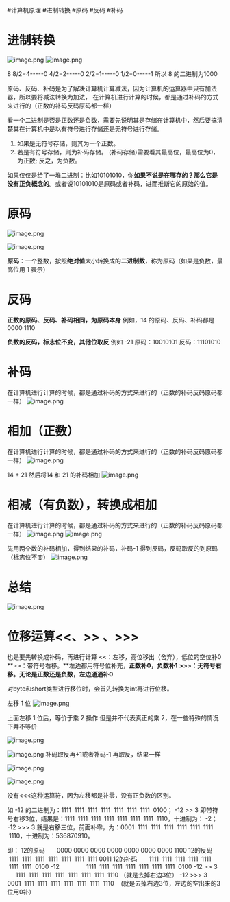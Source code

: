 
 #计算机原理 #进制转换 #原码 #反码 #补码

# 进制转换
![image.png](https://cdn.nlark.com/yuque/0/2023/png/663445/1689064747027-9de292fe-ee51-4916-8981-4c71743555d5.png#averageHue=%23222f3a&clientId=uacd4a5f2-25d1-4&from=paste&height=209&id=u3c2521c9&originHeight=417&originWidth=820&originalType=binary&ratio=2&rotation=0&showTitle=false&size=166254&status=done&style=none&taskId=u0261dddc-737f-4f3b-a146-05c4d3b49f3&title=&width=410)
![image.png](https://cdn.nlark.com/yuque/0/2023/png/663445/1689064802027-ce410869-7da8-4c2b-b5e9-029304c56b94.png#averageHue=%231d2932&clientId=uacd4a5f2-25d1-4&from=paste&height=183&id=u93bb7836&originHeight=366&originWidth=697&originalType=binary&ratio=2&rotation=0&showTitle=false&size=104684&status=done&style=none&taskId=ue8c840e5-2231-446b-8cb6-0c8cbad79ca&title=&width=348.5)

8
8/2=4-----0
4/2=2-----0
2/2=1-----0
1/2=0-----1
所以 8 的二进制为1000


原码、反码、补码是为了解决计算机计算减法，因为计算机的运算器中只有加法器，所以要将减法转换为加法，
在计算机进行计算的时候，都是通过补码的方式来进行的（正数的补码反码原码都一样）

看一个二进制是否是正数还是负数，需要先说明其是存储在计算机中，然后要搞清楚其在计算机中是以有符号进行存储还是无符号进行存储。

1. 如果是无符号存储，则其为一个正数。
2. 若是有符号存储，则为补码存储。
(补码存储)需要看其最高位，最高位为0，为正数; 反之，为负数。

如果仅仅是给了一堆二进制：比如10101010，你**如果不说是在哪存的？那么它是没有正负概念的**。或者说10101010是原码或者补码，进而推断它的原始的值。

# 原码
![image.png](https://cdn.nlark.com/yuque/0/2023/png/663445/1689066785525-06fdc22c-563d-44ac-8a77-416d016be4ca.png#averageHue=%234d4d4d&clientId=ubd084591-ade1-4&from=paste&height=726&id=u2ffa96af&originHeight=726&originWidth=1830&originalType=binary&ratio=1&rotation=0&showTitle=false&size=325028&status=done&style=none&taskId=u28b283b9-49ea-4628-9c79-3e3e7dcf4b5&title=&width=1830)

![image.png](https://cdn.nlark.com/yuque/0/2023/png/663445/1689066894407-0a7195f3-5708-4286-b3a9-1fdeb238debc.png#averageHue=%234d4c4c&clientId=ubd084591-ade1-4&from=paste&height=457&id=u82531583&originHeight=457&originWidth=1088&originalType=binary&ratio=1&rotation=0&showTitle=false&size=126442&status=done&style=none&taskId=uad9d2339-f0b5-4710-9e10-3d80d457e73&title=&width=1088)

**原码**：一个整数，按照**绝对值**大小转换成的**二进制数**，称为原码（如果是负数，最高位用 1 表示）


# 反码
**正数的原码、反码、补码相同，为原码本身**
例如，14 的原码、反码、补码都是0000 1110

**负数的反码，标志位不变，其他位取反**
例如
-21
原码：10010101
反码：11101010

# 补码
在计算机进行计算的时候，都是通过补码的方式来进行的（正数的补码反码原码都一样）
![image.png](https://cdn.nlark.com/yuque/0/2023/png/663445/1689067496953-ac380022-f952-444f-ab97-5020eb146db9.png#averageHue=%234b4b4b&clientId=ubd084591-ade1-4&from=paste&height=478&id=u4f08411d&originHeight=478&originWidth=1648&originalType=binary&ratio=1&rotation=0&showTitle=false&size=152472&status=done&style=none&taskId=u40f9486d-84c5-41c2-9a9b-f502085ff7f&title=&width=1648)


# 相加（正数）
在计算机进行计算的时候，都是通过补码的方式来进行的（正数的补码反码原码都一样）
![image.png](https://cdn.nlark.com/yuque/0/2023/png/663445/1689073968376-42d09734-49e7-4412-a6ec-7251023c2c2c.png#averageHue=%232e353e&clientId=ubd084591-ade1-4&from=paste&height=273&id=u3553578e&originHeight=273&originWidth=969&originalType=binary&ratio=1&rotation=0&showTitle=false&size=161623&status=done&style=none&taskId=ud7f023d2-9070-444b-bdf1-70e9ae82c61&title=&width=969)

14 + 21
然后将14 和 21 的补码相加
![image.png](https://cdn.nlark.com/yuque/0/2023/png/663445/1689068755815-005e7489-5d3e-4df6-adc0-071e7071533f.png#averageHue=%234c4c4c&clientId=ubd084591-ade1-4&from=paste&height=494&id=mJDNC&originHeight=494&originWidth=1678&originalType=binary&ratio=1&rotation=0&showTitle=false&size=192208&status=done&style=none&taskId=u42fb0084-b610-4871-9059-23029ef3928&title=&width=1678)

# 相减（有负数），转换成相加
在计算机进行计算的时候，都是通过补码的方式来进行的（正数的补码反码原码都一样）
![image.png](https://cdn.nlark.com/yuque/0/2023/png/663445/1689074409416-33aafd09-c4e8-4eb2-a94d-a2febe4051b2.png#averageHue=%232d353e&clientId=ubd084591-ade1-4&from=paste&height=612&id=ufed79f35&originHeight=612&originWidth=1083&originalType=binary&ratio=1&rotation=0&showTitle=false&size=262235&status=done&style=none&taskId=ubc6b6fdc-65c3-452b-b330-2a144fa235e&title=&width=1083)
![image.png](https://cdn.nlark.com/yuque/0/2023/png/663445/1689074486972-2214243e-5e6f-4dae-891f-0f99d6a61faa.png#averageHue=%232d353e&clientId=ubd084591-ade1-4&from=paste&height=456&id=u6614685f&originHeight=456&originWidth=1225&originalType=binary&ratio=1&rotation=0&showTitle=false&size=212155&status=done&style=none&taskId=uadffe5e1-9dac-42fe-ac1f-4019572bc55&title=&width=1225)


先用两个数的补码相加，得到结果的补码，补码-1 得到反码，反码取反的到原码（标志位不变）
![image.png](https://cdn.nlark.com/yuque/0/2023/png/663445/1689067719355-7429fc9d-ae20-44ba-aa71-80ca3d0c4250.png#averageHue=%234e4e4e&clientId=ubd084591-ade1-4&from=paste&height=757&id=xANsx&originHeight=757&originWidth=1823&originalType=binary&ratio=1&rotation=0&showTitle=false&size=337469&status=done&style=none&taskId=u0e38abf4-0923-4f07-b4a9-9e2c852eabf&title=&width=1823)

# 总结
![image.png](https://cdn.nlark.com/yuque/0/2023/png/663445/1689068819031-822d7366-3672-44ec-b2ec-76b50846b69e.png#averageHue=%23595959&clientId=ubd084591-ade1-4&from=paste&height=640&id=uf71e667c&originHeight=640&originWidth=1423&originalType=binary&ratio=1&rotation=0&showTitle=false&size=408253&status=done&style=none&taskId=ub64993f9-03bb-4537-8e8e-72b582d7e38&title=&width=1423)



# 位移运算<<、>> 、>>>
也是要先转换成补码，再进行计算
<<：左移，高位移出（舍弃），低位的空位补0
**>>：带符号右移。**左边都用符号位补充，**正数补0，负数补1**
**>>>：无符号右移。无论是正数还是负数，左边通通补0**

对byte和short类型进行移位时，会首先转换为int再进行位移。

左移 1 位
![image.png](https://cdn.nlark.com/yuque/0/2023/png/663445/1689072272775-2205ec84-3589-41e1-a12d-31d22699e3bc.png#averageHue=%23f9f9f9&clientId=ubd084591-ade1-4&from=paste&height=279&id=ubf174804&originHeight=279&originWidth=843&originalType=binary&ratio=1&rotation=0&showTitle=false&size=70670&status=done&style=none&taskId=u7315f07b-e82a-4372-aaed-57130a2ac1b&title=&width=843)

上面左移 1 位后，等价于乘 2 操作
但是并不代表真正的乘 2，在一些特殊的情况下并不等价

![image.png](https://cdn.nlark.com/yuque/0/2023/png/663445/1689072752517-7b40c0d5-f774-4b08-9aec-72084f3ba916.png#averageHue=%239fa8aa&clientId=ubd084591-ade1-4&from=paste&height=602&id=u03fb2f00&originHeight=602&originWidth=1351&originalType=binary&ratio=1&rotation=0&showTitle=false&size=406420&status=done&style=none&taskId=u10b58b86-f926-4911-ba59-6d197d34104&title=&width=1351)

![image.png](https://cdn.nlark.com/yuque/0/2023/png/663445/1689073024125-41abd6d4-1113-4c84-93e7-62eb7ca6704b.png#averageHue=%232d353e&clientId=ubd084591-ade1-4&from=paste&height=844&id=u9678c6d1&originHeight=844&originWidth=1108&originalType=binary&ratio=1&rotation=0&showTitle=false&size=355851&status=done&style=none&taskId=u6cfaf34f-1775-4dd9-8fa6-e3d6ee23f34&title=&width=1108)
补码取反再+1或者补码-1 再取反，结果一样

![image.png](https://cdn.nlark.com/yuque/0/2023/png/663445/1689073228150-ff3f1995-3319-400e-b4c1-0a3dd8549b6e.png#averageHue=%232e363f&clientId=ubd084591-ade1-4&from=paste&height=786&id=u28d089ee&originHeight=786&originWidth=1270&originalType=binary&ratio=1&rotation=0&showTitle=false&size=331007&status=done&style=none&taskId=u179e87bd-d73f-4522-93b8-59576dde095&title=&width=1270)

![image.png](https://cdn.nlark.com/yuque/0/2023/png/663445/1689073560601-334ebce9-487e-4fea-9e11-472a7a54b437.png#averageHue=%232a2f36&clientId=ubd084591-ade1-4&from=paste&height=159&id=ud96bbcfa&originHeight=159&originWidth=1087&originalType=binary&ratio=1&rotation=0&showTitle=false&size=96615&status=done&style=none&taskId=uf7f1ca15-d020-4e68-b456-2cbf333b17e&title=&width=1087)

没有<<<这种运算符，因为左移都是补零，没有正负数的区别。

如 -12 的二进制为：1111  1111  1111  1111  1111  1111  1111  0100；
-12 >> 3 即带符号右移3位，结果是：1111  1111  1111  1111  1111  1111  1111  1110，十进制为： -2；
-12 >>> 3 就是右移三位，前面补零，为：0001  1111  1111  1111  1111  1111  1111  1110，十进制为：536870910。

即：
12的原码       0000  0000  0000  0000  0000  0000  0000  1100
12的反码       1111  1111  1111  1111  1111  1111  1111  0011
12的补码       1111  1111  1111  1111  1111  1111  1111  0100
-12                1111  1111  1111  1111  1111  1111  1111  0100
-12 >> 3       1111  1111  1111  1111  1111  1111  1111  1110   （就是去掉右边3位）
-12 >>> 3     0001  1111  1111  1111  1111  1111  1111  1110    (就是去掉右边3位，左边的空出来的3位用0补）

